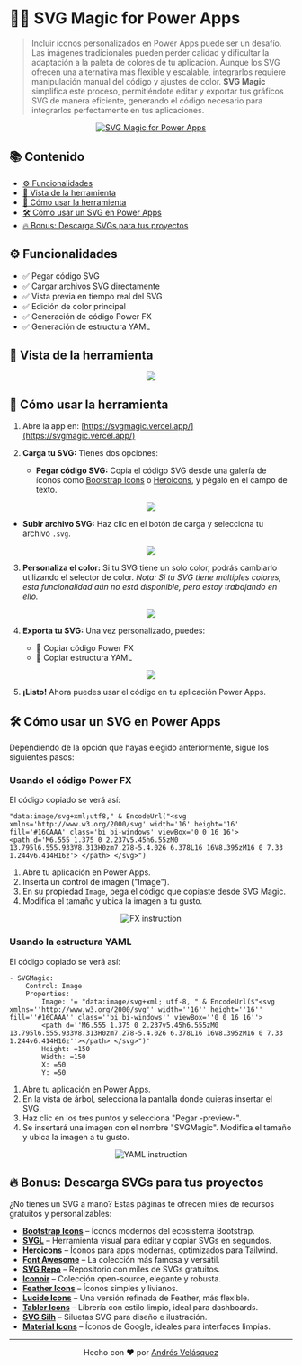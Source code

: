 # 🧙‍♂️ SVG Magic for Power Apps

> Incluir íconos personalizados en Power Apps puede ser un desafío. Las imágenes tradicionales pueden perder calidad y dificultar la adaptación a la paleta de colores de tu aplicación. Aunque los SVG ofrecen una alternativa más flexible y escalable, integrarlos requiere manipulación manual del código y ajustes de color. **SVG Magic** simplifica este proceso, permitiéndote editar y exportar tus gráficos SVG de manera eficiente, generando el código necesario para integrarlos perfectamente en tus aplicaciones.

<p align="center">
    <a href="https://svgmagic.vercel.app" target="_blank">
    <img src="assets/SVGMagicIconCut.png" style="max-width: 100%; height: auto;" alt="SVG Magic for Power Apps" />  
  </a>
</p>

## 📚 Contenido

- [⚙️ Funcionalidades](#️-funcionalidades)
- [📸 Vista de la herramienta](#-vista-de-la-herramienta)
- [🚀 Cómo usar la herramienta](#-cómo-usar-la-herramienta)
- [🛠️ Cómo usar un SVG en Power Apps](#️-cómo-usar-un-svg-en-power-apps)
- [🔥 Bonus: Descarga SVGs para tus proyectos](#-bonus-descarga-svgs-para-tus-proyectos)

## ⚙️ Funcionalidades

- ✅ Pegar código SVG
- ✅ Cargar archivos SVG directamente
- ✅ Vista previa en tiempo real del SVG
- ✅ Edición de color principal
- ✅ Generación de código Power FX
- ✅ Generación de estructura YAML

## 📸 Vista de la herramienta

<p align="center">
  <img src="assets/SVGMagicScreen.gif" style="max-width: 100%; height: auto;"  /> 
</p>


## 🚀 Cómo usar la herramienta

1. Abre la app en: [https://svgmagic.vercel.app/](https://svgmagic.vercel.app/)

2. **Carga tu SVG:** Tienes dos opciones:

   - **Pegar código SVG:** Copia el código SVG desde una galería de íconos como 
     [Bootstrap Icons](https://icons.getbootstrap.com/) o 
     [Heroicons](https://heroicons.com/), y pégalo en el campo de texto.


<p align="center">
  <img src="assets/CopyCode.gif" style="max-width: 100%; height: auto;"  /> 
</p>

   - **Subir archivo SVG:** Haz clic en el botón de carga y selecciona tu archivo `.svg`.

<p align="center">
  <img src="assets/FileCode.png" style="max-width: 100%; height: auto;"  /> 
</p>

3. **Personaliza el color:** Si tu SVG tiene un solo color, podrás cambiarlo utilizando el selector de color. 
   *Nota: Si tu SVG tiene múltiples colores, esta funcionalidad aún no está disponible, pero estoy trabajando en ello.*

<p align="center">
  <img src="assets/selectColor.gif" style="max-width: 100%; height: auto;"  /> 
</p>

4. **Exporta tu SVG:** Una vez personalizado, puedes:

   - 💾 Copiar código Power FX
   - 💾 Copiar estructura YAML

<p align="center">
  <img src="assets/CopySave.gif" style="max-width: 100%; height: auto;"  /> 
</p>

5. **¡Listo!** Ahora puedes usar el código en tu aplicación Power Apps.

## 🛠️ Cómo usar un SVG en Power Apps

Dependiendo de la opción que hayas elegido anteriormente, sigue los siguientes pasos:

### Usando el código Power FX

<p>El código copiado se verá así:</p>

```
"data:image/svg+xml;utf8," & EncodeUrl("<svg xmlns='http://www.w3.org/2000/svg' width='16' height='16' fill='#16CAAA' class='bi bi-windows' viewBox='0 0 16 16'>   
<path d='M6.555 1.375 0 2.237v5.45h6.55zM0 13.795l6.555.933V8.313H0zm7.278-5.4.026 6.378L16 16V8.395zM16 0 7.33 1.244v6.414H16z'> </path> </svg>")
```

1. Abre tu aplicación en Power Apps.
2. Inserta un control de imagen ("Image").
3. En su propiedad `Image`, pega el código que copiaste desde SVG Magic.
4. Modifica el tamaño y ubica la imagen a tu gusto.

<p align="center">
  <img src="assets/FX.gif" style="max-width: 100%; height: auto;" alt="FX instruction" /> 
</p>

### Usando la estructura YAML

<p>El código copiado se verá así:</p>

```
- SVGMagic:
    Control: Image
    Properties:
        Image: '= "data:image/svg+xml; utf-8, " & EncodeUrl($"<svg xmlns=''http://www.w3.org/2000/svg'' width=''16'' height=''16'' fill=''#16CAAA'' class=''bi bi-windows'' viewBox=''0 0 16 16''>
        <path d=''M6.555 1.375 0 2.237v5.45h6.555zM0 13.795l6.555.933V8.313H0zm7.278-5.4.026 6.378L16 16V8.395zM16 0 7.33 1.244v6.414H16z''></path> </svg>")'
        Height: =150
        Width: =150
        X: =50
        Y: =50
```

1. Abre tu aplicación en Power Apps.
2. En la vista de árbol, selecciona la pantalla donde quieras insertar el SVG.
3. Haz clic en los tres puntos y selecciona "Pegar -preview-".
4. Se insertará una imagen con el nombre "SVGMagic". Modifica el tamaño y ubica la imagen a tu gusto.

<p align="center">
  <img src="assets/YAML.gif" style="max-width: 100%; height: auto;" alt="YAML instruction" /> 
</p>

## 🔥 Bonus: Descarga SVGs para tus proyectos

¿No tienes un SVG a mano? Estas páginas te ofrecen miles de recursos gratuitos y personalizables:

- [**Bootstrap Icons**](https://icons.getbootstrap.com/) – Íconos modernos del ecosistema Bootstrap.
- [**SVGL**](https://svgl.app/) – Herramienta visual para editar y copiar SVGs en segundos.
- [**Heroicons**](https://heroicons.com/) – Íconos para apps modernas, optimizados para Tailwind.
- [**Font Awesome**](https://fontawesome.com/icons) – La colección más famosa y versátil.
- [**SVG Repo**](https://www.svgrepo.com/) – Repositorio con miles de SVGs gratuitos.
- [**Iconoir**](https://iconoir.com/) – Colección open-source, elegante y robusta.
- [**Feather Icons**](https://feathericons.com/) – Íconos simples y livianos.
- [**Lucide Icons**](https://lucide.dev/) – Una versión refinada de Feather, más flexible.
- [**Tabler Icons**](https://tabler.io/icons) – Librería con estilo limpio, ideal para dashboards.
- [**SVG Silh**](https://www.svgsilh.com/) – Siluetas SVG para diseño e ilustración.
- [**Material Icons**](https://fonts.google.com/icons) – Íconos de Google, ideales para interfaces limpias.

---

<div align="center">
  <p>Hecho con ❤️ por <a href="https://github.com/sirbate">Andrés Velásquez</a></p>
</div>
